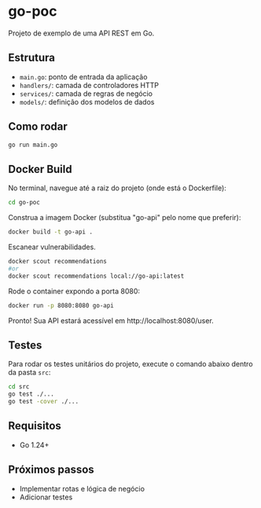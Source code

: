 # go-poc

Projeto de exemplo de uma API REST em Go.

## Estrutura
- `main.go`: ponto de entrada da aplicação
- `handlers/`: camada de controladores HTTP
- `services/`: camada de regras de negócio
- `models/`: definição dos modelos de dados

## Como rodar

```sh
go run main.go
```

## Docker Build
No terminal, navegue até a raiz do projeto (onde está o Dockerfile):
```sh
cd go-poc
```

Construa a imagem Docker (substitua "go-api" pelo nome que preferir):
```sh
docker build -t go-api .
```

Escanear vulnerabilidades.
```sh
docker scout recommendations
#or
docker scout recommendations local://go-api:latest
```

Rode o container expondo a porta 8080:
```sh
docker run -p 8080:8080 go-api
```

Pronto! Sua API estará acessível em http://localhost:8080/user.

## Testes

Para rodar os testes unitários do projeto, execute o comando abaixo dentro da pasta `src`:

```sh
cd src
go test ./...
go test -cover ./...
```

## Requisitos
- Go 1.24+

## Próximos passos
- Implementar rotas e lógica de negócio
- Adicionar testes
